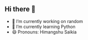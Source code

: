 ## Hi there 👋

- 🔭 I’m currently working on random
- 🌱 I’m currently learning Python
- 😄 Pronouns: Himangshu Saikia

